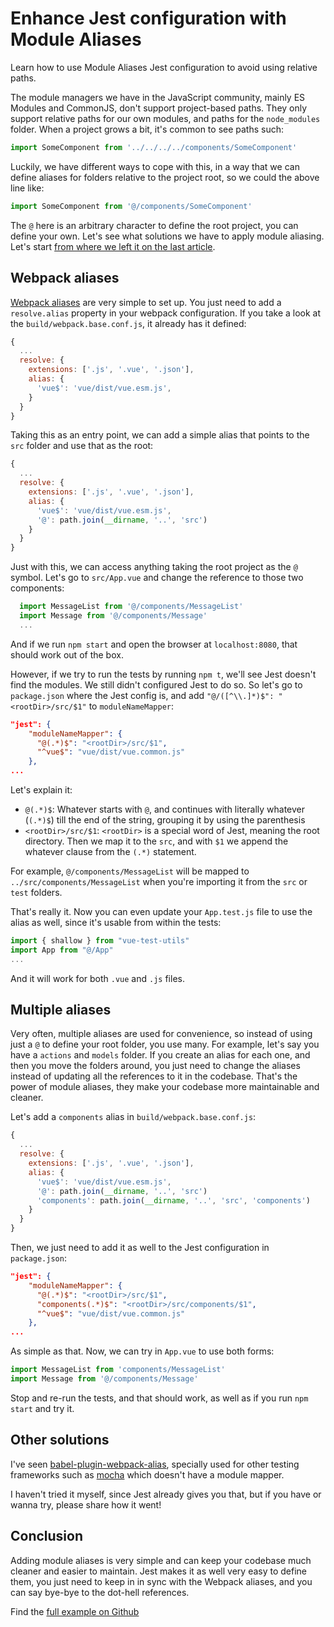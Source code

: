 # Enhance Jest configuration with Module Aliases

Learn how to use Module Aliases Jest configuration to avoid using relative paths.

The module managers we have in the JavaScript community, mainly ES Modules and CommonJS, don't support project-based paths. They only support relative paths for our own modules, and paths for the `node_modules` folder. When a project grows a bit, it's common to see paths such:

```javascript
import SomeComponent from '../../../../components/SomeComponent'
```

Luckily, we have different ways to cope with this, in a way that we can define aliases for folders relative to the project root, so we could the above line like:

```javascript
import SomeComponent from '@/components/SomeComponent'
```

The `@` here is an arbitrary character to define the root project, you can define your own. Let's see what solutions we have to apply module aliasing. Let's start [from where we left it on the last article](https://github.com/alexjoverm/vue-testing-series/tree/test-slots).

## Webpack aliases

[Webpack aliases](https://webpack.js.org/configuration/resolve/#resolve-alias) are very simple to set up. You just need to add a `resolve.alias` property in your webpack configuration. If you take a look at the `build/webpack.base.conf.js`, it already has it defined:

```javascript
{
  ...
  resolve: {
    extensions: ['.js', '.vue', '.json'],
    alias: {
      'vue$': 'vue/dist/vue.esm.js',
    }
  }
}
```

Taking this as an entry point, we can add a simple alias that points to the `src` folder and use that as the root:

```javascript
{
  ...
  resolve: {
    extensions: ['.js', '.vue', '.json'],
    alias: {
      'vue$': 'vue/dist/vue.esm.js',
      '@': path.join(__dirname, '..', 'src')
    }
  }
}
```

Just with this, we can access anything taking the root project as the `@` symbol. Let's go to `src/App.vue` and change the reference to those two components:

```javascript
  import MessageList from '@/components/MessageList'
  import Message from '@/components/Message'
  ...
```

And if we run `npm start` and open the browser at `localhost:8080`, that should work out of the box.

However, if we try to run the tests by running `npm t`, we'll see Jest doesn't find the modules. We still didn't configured Jest to do so. So let's go to `package.json` where the Jest config is, and add `"@/([^\\.]*)$": "<rootDir>/src/$1"` to `moduleNameMapper`:

```json
"jest": {
    "moduleNameMapper": {
      "@(.*)$": "<rootDir>/src/$1",
      "^vue$": "vue/dist/vue.common.js"
    },
...
```

Let's explain it:

 - `@(.*)$`: Whatever starts with `@`, and continues with literally whatever (`(.*)$`) till the end of the string, grouping it by using the parenthesis
 - `<rootDir>/src/$1`: `<rootDir>` is a special word of Jest, meaning the root directory. Then we map it to the `src`, and with `$1` we append the whatever clause from the `(.*)` statement.

For example, `@/components/MessageList` will be mapped to `../src/components/MessageList` when you're importing it from the `src` or `test` folders.

That's really it. Now you can even update your `App.test.js` file to use the alias as well, since it's usable from within the tests:

```javascript
import { shallow } from "vue-test-utils"
import App from "@/App"
...
```

And it will work for both `.vue` and `.js` files.

## Multiple aliases

Very often, multiple aliases are used for convenience, so instead of using just a `@` to define your root folder, you use many. For example, let's say you have a `actions` and `models` folder. If you create an alias for each one, and then you move the folders around, you just need to change the aliases instead of updating all the references to it in the codebase. That's the power of module aliases, they make your codebase more maintainable and cleaner.

Let's add a `components` alias in `build/webpack.base.conf.js`:

```javascript
{
  ...
  resolve: {
    extensions: ['.js', '.vue', '.json'],
    alias: {
      'vue$': 'vue/dist/vue.esm.js',
      '@': path.join(__dirname, '..', 'src')
      'components': path.join(__dirname, '..', 'src', 'components')
    }
  }
}
```

Then, we just need to add it as well to the Jest configuration in `package.json`:

```json
"jest": {
    "moduleNameMapper": {
      "@(.*)$": "<rootDir>/src/$1",
      "components(.*)$": "<rootDir>/src/components/$1",
      "^vue$": "vue/dist/vue.common.js"
    },
...
```

As simple as that. Now, we can try in `App.vue` to use both forms:

```javascript
import MessageList from 'components/MessageList'
import Message from '@/components/Message'
```

Stop and re-run the tests, and that should work, as well as if you run `npm start` and try it.

## Other solutions

I've seen [babel-plugin-webpack-alias](https://github.com/trayio/babel-plugin-webpack-alias), specially used for other testing frameworks such as [mocha](https://mochajs.org/) which doesn't have a module mapper.

I haven't tried it myself, since Jest already gives you that, but if you have or wanna try, please share how it went!

## Conclusion

Adding module aliases is very simple and can keep your codebase much cleaner and easier to maintain. Jest makes it as well very easy to define them, you just need to keep in in sync with the Webpack aliases, and you can say bye-bye to the dot-hell references.


Find the [full example on Github](https://github.com/alexjoverm/vue-testing-series/tree/Enhance-Jest-configuration-with-Module-Aliases)

